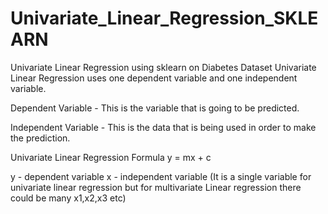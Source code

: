 # Univariate_Linear_Regression_SKLEARN
Univariate Linear Regression using sklearn on Diabetes Dataset
Univariate Linear Regression uses one dependent variable and one independent variable.

Dependent Variable - This is the variable that is going to be predicted.

Independent Variable - This is the data that is being used in order to make the prediction.

Univariate Linear Regression Formula
y = mx + c

y - dependent variable
x - independent variable (It is a single variable for univariate linear regression but for multivariate Linear regression there could be many x1,x2,x3 etc)
